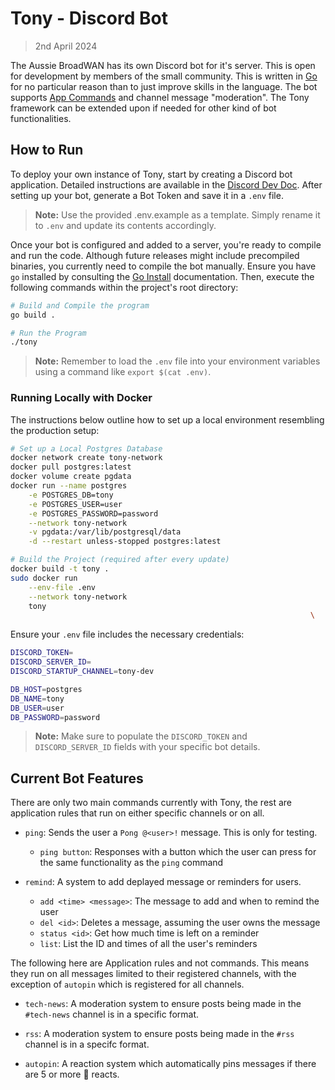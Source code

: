 # Tony - Discord Bot

>  2nd April 2024

The Aussie BroadWAN has its own Discord bot for it's server. This is open for 
development by members of the small community. This is written in [Go] for no
particular reason than to just improve skills in the language. The bot supports
[App Commands] and channel message "moderation". The Tony framework can be 
extended upon if needed for other kind of bot functionalities.


## How to Run

To deploy your own instance of Tony, start by creating a Discord bot 
application. Detailed instructions are available in the [Discord Dev Doc]. 
After setting up your bot, generate a Bot Token and save it in a `.env` file.

> **Note:** Use the provided .env.example as a template. Simply rename it to 
>           `.env` and update its contents accordingly.

Once your bot is configured and added to a server, you're ready to compile and 
run the code. Although future releases might include precompiled binaries, you 
currently need to compile the bot manually. Ensure you have `go` installed by 
consulting the [Go Install] documentation. Then, execute the following commands 
within the project's root directory:

```bash
# Build and Compile the program
go build .

# Run the Program
./tony
```

> **Note:** Remember to load the `.env` file into your environment variables 
>           using a command like `export $(cat .env)`.

### Running Locally with Docker

The instructions below outline how to set up a local environment resembling the 
production setup:

```bash
# Set up a Local Postgres Database
docker network create tony-network
docker pull postgres:latest
docker volume create pgdata
docker run --name postgres                                                     \
    -e POSTGRES_DB=tony                                                        \
    -e POSTGRES_USER=user                                                      \
    -e POSTGRES_PASSWORD=password                                              \
    --network tony-network                                                     \
    -v pgdata:/var/lib/postgresql/data                                         \
    -d --restart unless-stopped postgres:latest

# Build the Project (required after every update)
docker build -t tony .
sudo docker run                                                                \
    --env-file .env                                                            \
    --network tony-network                                                     \
    tony                                                                       \
                                                                   \
```

Ensure your `.env` file includes the necessary credentials:

```bash
DISCORD_TOKEN=
DISCORD_SERVER_ID=
DISCORD_STARTUP_CHANNEL=tony-dev

DB_HOST=postgres
DB_NAME=tony
DB_USER=user
DB_PASSWORD=password
```

> **Note:** Make sure to populate the `DISCORD_TOKEN` and `DISCORD_SERVER_ID` 
>           fields with your specific bot details.


## Current Bot Features

There are only two main commands currently with Tony, the rest are application
rules that run on either specific channels or on all.

- `ping`: 
    Sends the user a `Pong @<user>!` message. This is only for testing.

    - `ping button`: Responses with a button which the user can press for the
        same functionality as the `ping` command

- `remind`:
    A system to add deplayed message or reminders for users.

    - `add <time> <message>`: The message to add and when to remind the user
    - `del <id>`: Deletes a message, assuming the user owns the message
    - `status <id>`: Get how much time is left on a reminder
    - `list`: List the ID and times of all the user's reminders

The following here are Application rules and not commands. This means they run
on all messages limited to their registered channels, with the exception of
`autopin` which is registered for all channels.

- `tech-news`:
    A moderation system to ensure posts being made in the `#tech-news` channel 
    is in a specific format.

- `rss`:
    A moderation system to ensure posts being made in the `#rss` channel is in 
    a specifc format.

- `autopin`:
    A reaction system which automatically pins messages if there are 5 or 
    more 📌 reacts.

[Go]: https://go.dev/
[App Commands]: https://discord.com/developers/docs/interactions/application-commands
[Discord Dev Doc]: https://discord.com/developers/docs/getting-started
[Go Install]: https://go.dev/doc/install

